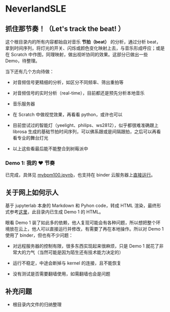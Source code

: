 # **NeverlandSLE**

## **抓住那节奏！（Let's track the beat! ）**

这个根目录内的所有内容都始自对音乐 **节拍（beat）** 的分析，通过分析 beat，拿到时间序列，将灯光的开关、闪烁或颜色变化映射上去，与音乐形成呼应；或是在 Scratch 中作图，同理映射，做出视听协同的效果。这部分已做出一些 Demo，待整理。

当下还有几个方向待做：

+ 对音频信号更精细的分析，如区分不同频率、筛出重拍等

+ 对音频信号的实时分析（real-time），目前都还是预先分析本地音乐

+ 音乐服务器

+ 在 Scratch 中做视觉效果，再看看 python，或许也可以

+ 目前尝试过的智能灯（yeelight、philips、ws2812），似乎都很难准确跟上 librosa 生成的基础节拍时间序列，可以佛系跟或是间隔跟拍，之后可以再看看专业的舞台灯光

+ 以上这些看最后能不能整合到树莓派中


### **Demo 1: 我的 ❤️ 节奏**

已完成，具体见 [mybpm100.ipynb](./mybpm100.ipynb)，也支持在 binder 云服务器上[直接运行](https://mybinder.org/v2/gh/snownstone/tryagain/HEAD)。

## **关于网上如何示人**

基于 jupyterlab 本身的 Markdown 和 Pyhon code，转成 HTML 渲染，最终形式参考[这里](https://musicinformationretrieval.com/)，此目录内已生成 Demo 1 的 HTML。


眼看 Demo 1 装了如此多的依赖，他人复现可能会有各种问题，所以想把整个环境放在云上，他人可以直接运行并修改，有需要了再在本地操作。所以对 Demo 1 使用了 binder，但也有不少问题：

+ 对远程服务器的控制有限，很多东西实现起来很麻烦，只是 Demo 1 就花了非常大的力气（当然可能是因为陌生还有技术能力决定的）

+ 运行不稳定，中途会断掉与 kernel 的连接，且不能恢复

+ 没有测试是否需要翻墙使用，如需翻墙也会是问题


## 补充问题

+ 根目录内文件的归纳整理

